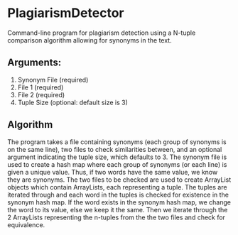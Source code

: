# PlagiarismDetector
Command-line program for plagiarism detection using a N-tuple comparison algorithm allowing for synonyms in the text. 

## Arguments:    
1. Synonym File (required)  
2. File 1  (required)  
3. File 2  (required)   
4. Tuple Size (optional: default size is 3)  

## Algorithm
The program takes a file containing synonyms (each group of synonyms is on the same line), two files to check similarities between, and an optional argument indicating the tuple size, which defaults to 3. The synonym file is used to create a hash map where each group of synonyms (or each line) is given a unique value. Thus, if two words have the same value, we know they are synonyms. The two files to be checked are used to create ArrayList objects which contain ArrayLists, each representing a tuple. The tuples are iterated through and each word in the tuples is checked for existence in the synonym hash map. If the word exists in the synonym hash map, we change the word to its value, else we keep it the same. Then we iterate through the 2 ArrayLists representing the n-tuples from the the two files and check for equivalence.
